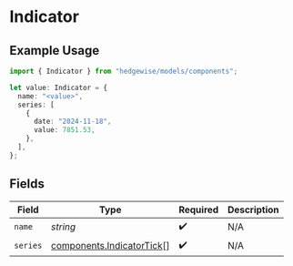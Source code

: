 # Indicator

## Example Usage

```typescript
import { Indicator } from "hedgewise/models/components";

let value: Indicator = {
  name: "<value>",
  series: [
    {
      date: "2024-11-18",
      value: 7851.53,
    },
  ],
};
```

## Fields

| Field                                                                  | Type                                                                   | Required                                                               | Description                                                            |
| ---------------------------------------------------------------------- | ---------------------------------------------------------------------- | ---------------------------------------------------------------------- | ---------------------------------------------------------------------- |
| `name`                                                                 | *string*                                                               | :heavy_check_mark:                                                     | N/A                                                                    |
| `series`                                                               | [components.IndicatorTick](../../models/components/indicatortick.md)[] | :heavy_check_mark:                                                     | N/A                                                                    |